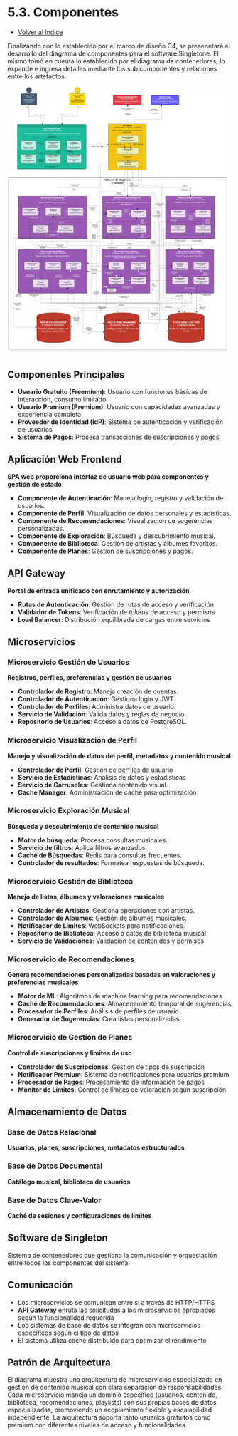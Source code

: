 # 5.3. Componentes
- [Volver al índice](/6/6.md)

Finalizando con lo establecido por el marco de diseño C4, se presenetará el desarrollo del diagrama de componentes para el software Singletone. El mismo tomó en cuenta lo establecido por el diagrama de contenedores, lo expande e ingresa detalles mediante los sub componentes y relaciones entre los artefactos.

![Diagrama de componentes](ComponentDiagram.jpg)

## Componentes Principales
- **Usuario Gratuito (Freemium)**: Usuario con funciones básicas de interacción, consumo limitado
- **Usuario Premium (Premium)**: Usuario con capacidades avanzadas y experiencia completa
- **Proveedor de Identidad (IdP)**: Sistema de autenticación y verificación de usuarios
- **Sistema de Pagos**: Procesa transacciones de suscripciones y pagos

## Aplicación Web Frontend
**SPA web proporciona interfaz de usuario web para componentes y gestión de estado**
- **Componente de Autenticación**: Maneja login, registro y validación de usuarios.
- **Componente de Perfil**: Visualización de datos personales y estadísticas.
- **Componente de Recomendaciones**: Visualización de sugerencias personalizadas.
- **Componente de Exploración**: Búsqueda y descubrimiento musical.
- **Componente de Biblioteca**: Gestión de artistas y álbumes favoritos.
- **Componente de Planes**: Gestión de suscripciones y pagos.

## API Gateway
**Portal de entrada unificado con enrutamiento y autorización**
- **Rutas de Autenticación**: Gestión de rutas de acceso y verificación
- **Validador de Tokens**: Verificación de tokens de acceso y permisos
- **Load Balancer**: Distribución equilibrada de cargas entre servicios

## Microservicios

### Microservicio Gestión de Usuarios
**Registros, perfiles, preferencias y gestión de usuarios**
- **Controlador de Registro**: Maneja creación de cuentas.
- **Controlador de Autenticación**: Gestiona login y JWT.
- **Controlador de Perfiles**: Administra datos de usuario.
- **Servicio de Validación**: Valida datos y reglas de negocio.
- **Repositorio de Usuarios**: Acceso a datos de PostgreSQL.

### Microservicio Visualización de Perfil
**Manejo y visualización de datos del perfil, metadatos y contenido musical**
- **Controlador de Perfil**: Gestión de perfiles de usuario
- **Servicio de Estadísticas**: Análisis de datos y estadísticas
- **Servicio de Carruseles**: Gestiona contenido visual.
- **Caché Manager**: Administración de caché para optimización

### Microservicio Exploración Musical
**Búsqueda y descubrimiento de contenido musical**
- **Motor de búsqueda**: Procesa consultas musicales.
- **Servicio de filtros**: Aplica filtros avanzados.
- **Caché de Búsquedas**: Redis para consultas frecuentes.
- **Controlador de resultados**: Formatea respuestas de búsqueda.

### Microservicio Gestión de Biblioteca
**Manejo de listas, álbumes y valoraciones musicales**
- **Controlador de Artistas**: Gestiona operaciones con artistas.
- **Controlador de Albumes**: Gestión de álbumes musicales.
- **Notificador de Límites**: WebSockets para notificaciones.
- **Repositorio de Biblioteca**: Acceso a datos de biblioteca musical
- **Servicio de Validaciones**: Validación de contenidos y permisos

### Microservicio de Recomendaciones
**Genera recomendaciones personalizadas basadas en valoraciones y preferencias musicales**
- **Motor de ML**: Algoritmos de machine learning para recomendaciones
- **Caché de Recomendaciones**: Almacenamiento temporal de sugerencias
- **Procesador de Perfiles**: Análisis de perfiles de usuario
- **Generador de Sugerencias**: Crea listas personalizadas

### Microservicio de Gestión de Planes
**Control de suscripciones y límites de uso**
- **Controlador de Suscripciones**: Gestión de tipos de suscripción
- **Notificador Premium**: Sistema de notificaciones para usuarios premium
- **Procesador de Pagos**: Procesamiento de información de pagos
- **Monitor de Límites**: Control de límites de valoración según suscripción

## Almacenamiento de Datos

### Base de Datos Relacional
**Usuarios, planes, suscripciones, metadatos estructurados**

### Base de Datos Documental
**Catálogo musical, biblioteca de usuarios**

### Base de Datos Clave-Valor
**Caché de sesiones y configuraciones de límites**

## Software de Singleton
Sistema de contenedores que gestiona la comunicación y orquestación entre todos los componentes del sistema.

## Comunicación
- Los microservicios se comunican entre sí a través de HTTP/HTTPS
- **API Gateway** enruta las solicitudes a los microservicios apropiados según la funcionalidad requerida
- Los sistemas de base de datos se integran con microservicios específicos según el tipo de datos
- El sistema utiliza caché distribuido para optimizar el rendimiento

## Patrón de Arquitectura
El diagrama muestra una arquitectura de microservicios especializada en gestión de contenido musical con clara separación de responsabilidades. Cada microservicio maneja un dominio específico (usuarios, contenido, biblioteca, recomendaciones, playlists) con sus propias bases de datos especializadas, promoviendo un acoplamiento flexible y escalabilidad independiente. La arquitectura soporta tanto usuarios gratuitos como premium con diferentes niveles de acceso y funcionalidades.